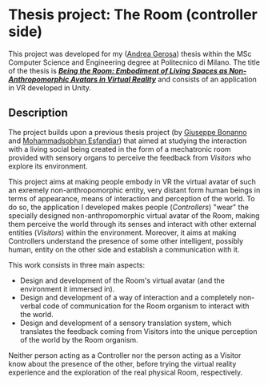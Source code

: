 # Thesis project: The Room (controller side)

This project was developed for my ([Andrea Gerosa](https://github.com/Jerry98x)) thesis within the MSc Computer Science and Engineering degree at Politecnico di Milano. The title of the thesis is [___Being the Room: Embodiment of Living Spaces as Non-Anthropomorphic Avatars in Virtual Reality___](https://www.politesi.polimi.it/handle/10589/230804) and consists of an application in VR developed in Unity.

## Description

The project builds upon a previous thesis project (by [Giuseppe Bonanno](https://www.politesi.polimi.it/handle/10589/227395) and [Mohammadsobhan Esfandiar](https://www.politesi.polimi.it/handle/10589/227725)) that aimed at studying the interaction with a living social being created in the form of a mechatronic room provided with sensory organs to perceive the feedback from _Visitors_ who explore its environment.

This project aims at making people embody in VR the virtual avatar of such an exremely non-anthropomorphic entity, very distant form human beings in terms of appearance, means of interaction and perception of the world. To do so, the application I developed makes people (_Controllers_) "wear" the specially designed non-anthropomorphic virtual avatar of the Room, making them perceive the world through its senses and interact with other external entities (_Visitors_) within the environment. Moreover, it aims at making Controllers understand the presence of some other intelligent, possibly human, entity on the other side and establish a communication with it.

This work consists in three main aspects:
* Design and development of the Room's virtual avatar (and the environment it immersed in).
* Design and development of a way of interaction and a completely non-verbal code of communication for the Room organism to interact with the world.
* Design and development of a sensory translation system, which translates the feedback coming from Visitors into the unique perception of the world by the Room organism.

Neither person acting as a Controller nor the person acting as a Visitor know about the presence of the other, before trying the virtual reality experience and the exploration of the real physical Room, respectively.
